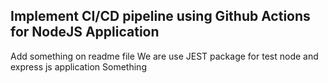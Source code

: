 ## Implement CI/CD pipeline using Github Actions for NodeJS Application
Add something on readme file
We are use JEST package for test node and express js application
Something